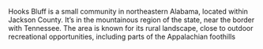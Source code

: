 Hooks Bluff is a small community in northeastern Alabama, located within Jackson County. It’s in the mountainous region of the state, near the border with Tennessee. The area is known for its rural landscape, close to outdoor recreational opportunities, including parts of the Appalachian foothills
